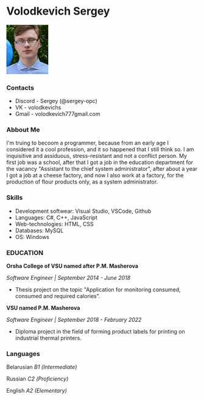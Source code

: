 # **Volodkevich Sergey** 

<img src="images/Photo.png" alt="Me" width="110"/>

### Contacts

* Discord - Sergey (@sergey-opc)   
* VK - volodkevichs
* Gmail - volodkevich777gmail.com
### Abbout Me

I'm truing to becoom a programmer, because from an early age I considered it a cool profession, and it so happened that I still think so.
I am inquisitive and assiduous, stress-resistant and not a conflict person.
My first job was a school, after that I got a job in the education department for the vacancy "Assistant to the chief system administrator", after about a year I got a job at a cheese factory, and now I also work at a factory, for the production of flour products only, as a system administrator.

### Skills

* Development softwear: Visual Studio,
VSCode, Github
* Languages: C#, C++, JavaScript
* Web-technologies: HTML, CSS
* Databases: MySQL
* OS: Windows

### EDUCATION

**Orsha College of VSU named after P.M. Masherova**

_Software Engineer | September 2014 - June 2018_

- Thesis project on the topic "Application for monitoring
consumed, consumed and required calories".

**VSU named P.M. Masherova**

_Software Engineer | September 2018 - February 2022_

- Diploma project in the field of forming product labels for
printing on industrial thermal printers.

### Languages

Belarusian _В1 (Intermediate)_

Russian _С2 (Proficiency)_

English _A2 (Elementary)_